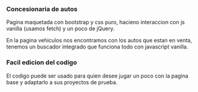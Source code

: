 ### Concesionaria de autos

Pagina maquetada con bootstrap y css puro, hacieno interaccion con js vanilla (usamos fetch) y un poco de jQuery.

En la pagina vehiculos nos encontramos con los autos que estan en venta, tenemos un buscador integrado que funciona todo con javascript vanilla.

### Facil edicion del codigo

El codigo puede ser usado para quien desee jugar un poco con la pagina base y adaptarlo a sus proyectos de prueba.
